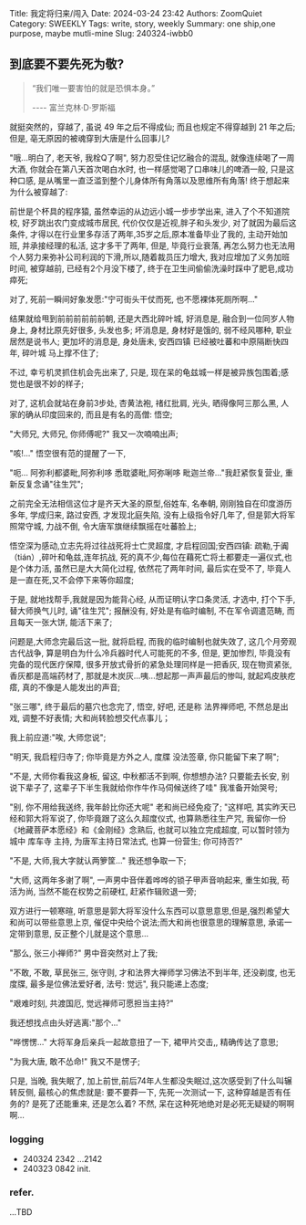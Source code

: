 Title: 我定将归来/闯入
Date: 2024-03-24 23:42
Authors: ZoomQuiet
Category: SWEEKLY
Tags: write, story, weekly
Summary: one ship,one purpose, maybe mutli-mine
Slug: 240324-iwbb0

## 到底要不要先死为敬?

> “我们唯一要害怕的就是恐惧本身。” 
>
> ---- 富兰克林·D·罗斯福


就挺突然的，穿越了, 虽说 49 年之后不得成仙; 而且也规定不得穿越到 21 年之后; 但是, 亳无原因的被魂穿到大唐是什么回事儿?

"哦...明白了, 老天爷, 我栓Q了啊", 努力忍受住记忆融合的混乱, 就像连续喝了一周大酒, 你就会在第八天首次喝白水时, 也一样感觉喝了口串味儿的啤酒一般, 只是这种口感, 是从嘴里一直泛滥到整个儿身体所有角落以及思维所有角落!
终于想起来为什么被穿越了:

前世是个杯具的程序猿, 虽然幸运的从边远小城一步步学出来, 进入了个不知道院校, 好歹跳出农门变成城市居民, 代价仅仅是近视,胖子和头发少, 对了就因为最后这条件, 才得以在行业里多存活了两年,35岁之后,原本准备毕业了我的, 主动开始加班, 并承接经理的私活, 这才多干了两年, 但是, 毕竟行业衰落, 再怎么努力也无法用个人努力来弥补公司利润的下滑,所以,随着裁员压力增大, 我对应增加了义务加班时间, 被穿越前, 已经有2个月没下楼了, 终于在卫生间偷偷洗澡时踩中了肥皂,成功瘁死;

对了, 死前一瞬间好象发愿:"宁可街头干仗而死, 也不愿裸体死厕所啊..."

结果就给甩到前前前前前前朝, 还是大西北碎叶城, 好消息是, 融合到一位同岁人物身上, 身材比原先好很多, 头发也多; 坏消息是, 身材好是饿的, 弱不经风哪种, 职业居然是说书人; 更加坏的消息是, 身处唐未, 安西四镇 已经被吐蕃和中原隔断快四年, 碎叶城 马上撑不住了;

不过, 幸亏机灵抓住机会先出来了, 只是, 现在呆的龟兹城一样是被异族包围着;感觉也是很不妙的样子;

对了, 这机会就站在身前3步处, 杏黄法袍, 禇红批肩, 光头, 晒得像阿三那么黑, 人家的确从印度回来的, 而且是有名的高僧: 悟空;

"大师兄, 大师兄, 你师傅呢?" 我又一次喃喃出声;

"咳!..." 悟空很有范的提醒了一下,

"呃... 阿弥利都婆毗,阿弥利哆 悉耽婆毗,阿弥唎哆 毗迦兰帝..."我赶紧恢复营业, 重新反复念诵"往生咒";

之前完全无法相信这位才是齐天大圣的原型,俗姓车, 名奉朝, 刚刚独自在印度游历多年, 学成归来, 路过安西, 才发现北庭失陷, 没有上级指令好几年了, 但是郭大将军照常守城, 力战不倒, 令大唐军旗继续飘摇在吐蕃脸上;

悟空深为感动,立志先将过往战死将士亡灵超度, 才启程回国;安西四镇: 疏勒,于阗（tián）,碎叶和龟兹,连年抗战, 死的真不少,每位在藉死亡将土都要走一遍仪式,也是个体力活, 虽然已是大大简化过程, 依然花了两年时间, 最后实在受不了, 毕竟人是一直在死,又不会停下来等你超度;

于是, 就地找帮手,我就是因为能背心经, 从而证明认字口条灵活, 才选中, 打个下手, 替大师换气儿时, 诵"往生咒"; 报酬没有, 好处是有临时编制, 不在军令调遣范畴, 而且每天一张大饼, 能活下来了;

问题是,大师念完最后这一批, 就将启程, 而我的临时编制也就失效了, 这几个月旁观古代战争, 算是明白为什么冷兵器时代人可能死的不多, 但是, 更加惨烈, 毕竟没有完备的现代医疗保障, 很多开放式骨折的紧急处理同样是一把香灰, 现在物资紧张, 香灰都是高端药材了, 那就是木炭灰...咦...想起那一声声最后的惨叫, 就起鸡皮肤疙瘩, 真的不像是人能发出的声音;

"张三哪", 终于最后的墓穴也念完了, 悟空, 好吧, 还是称 法界禅师吧, 不然总是出戏, 调整不好表情; 大和尚转脸想交代点事儿；

我上前应道:"唉, 大师您说";

"明天, 我启程归寺了; 你毕竟是方外之人, 度牒 没法签章, 你只能留下来了啊";

"不是, 大师你看我这身板, 留这, 中秋都活不到啊, 你想想办法? 只要能去长安, 别说下辈子了, 这辈子下半生我就给你作牛作马伺候送终了哇" 我准备开始哭号;

"别, 你不用给我送终, 我年龄比你还大呢" 老和尚已经免疫了; "这样吧, 其实昨天已经和郭大将军说了, 你毕竟跟了这么久超度仪式, 也算熟悉往生产咒, 我留你一份《地藏菩萨本愿经》和《金刚经》念熟后, 也就可以独立完成超度, 可以暂时领为城中 库车寺 主持, 为唐军主持日常法式, 也算一份营生; 你可持否?"

"不是, 大师,我大字就认两箩筐..." 我还想争取一下;

"大师, 这两年多谢了啊", 一声男中音伴着哗哗的锁子甲声音响起来, 重生如我, 苟活为尚, 当然不能在权势之前硬杠, 赶紧作辑败退一旁;

双方进行一顿寒暄, 听意思是郭大将军没什么东西可以意思意思,但是,强烈希望大和尚可以带些意思上京, 催促中央给个说法;而大和尚也很意思的理解意思, 承诺一定带到意思, 反正整个儿就是这个意思...

"那么, 张三小禅师?" 男中音突然对上了我;

"不敢, 不敢, 草民张三, 张守则, 才和法界大禅师学习佛法不到半年, 还没剃度, 也无度牒, 最多是位佛法爱好者, 法号: 觉远", 我只能递上态度;

"艰难时刻, 共渡国厄, 觉远禅师可愿担当主持?" 

我还想找点由头好逃离:"那个..."

"哗愣愣..." 大将军身后亲兵一起故意扭了一下, 裙甲片交击,, 精确传达了意思;

"为我大唐, 敢不怂命!" 我又不是愣子;

只是, 当晚, 我失眠了, 加上前世,前后74年人生都没失眠过,这次感受到了什么叫辗转反侧, 最核心的焦虑就是:
要不要莽一下, 先死一次测试一下, 这种穿越是否有任务的?
是死了还能重来, 还是怎么着?
不然, 呆在这种死地绝对是必死无疑疑的啊啊啊...

### logging

- 240324 2342 ...2142
- 240323 0842 init.

### refer.


...TBD